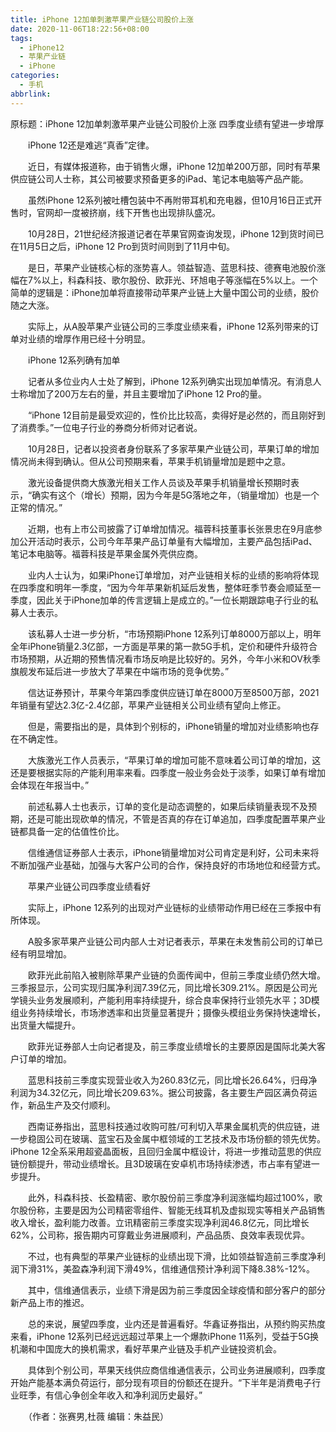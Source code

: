 ```yaml
---
title: iPhone 12加单刺激苹果产业链公司股价上涨
date: 2020-11-06T18:22:56+08:00
tags:
  - iPhone12
  - 苹果产业链
  - iPhone
categories:
  - 手机
abbrlink:
---
```


原标题：iPhone 12加单刺激苹果产业链公司股价上涨 四季度业绩有望进一步增厚

　　iPhone 12还是难逃“真香”定律。

　　近日，有媒体报道称，由于销售火爆，iPhone 12加单200万部，同时有苹果供应链公司人士称，其公司被要求预备更多的iPad、笔记本电脑等产品产能。

　　虽然iPhone 12系列被吐槽包装中不再附带耳机和充电器，但10月16日正式开售时，官网却一度被挤崩，线下开售也出现排队盛况。

　　10月28日，21世纪经济报道记者在苹果官网查询发现，iPhone 12到货时间已在11月5日之后，iPhone 12 Pro到货时间则到了11月中旬。

　　是日，苹果产业链核心标的涨势喜人。领益智造、蓝思科技、德赛电池股价涨幅在7%以上，科森科技、歌尔股份、欧菲光、环旭电子等涨幅在5%以上。一个简单的逻辑是：iPhone加单将直接带动苹果产业链上大量中国公司的业绩，股价随之大涨。

　　实际上，从A股苹果产业链公司的三季度业绩来看，iPhone 12系列带来的订单对业绩的增厚作用已经十分明显。

　　iPhone 12系列确有加单

　　记者从多位业内人士处了解到，iPhone 12系列确实出现加单情况。有消息人士称增加了200万左右的量，并且主要增加了iPhone 12 Pro的量。

　　“iPhone 12目前是最受欢迎的，性价比比较高，卖得好是必然的，而且刚好到了消费季。”一位电子行业的券商分析师对记者说。

　　10月28日，记者以投资者身份联系了多家苹果产业链公司，苹果订单的增加情况尚未得到确认。但从公司预期来看，苹果手机销量增加是题中之意。

　　激光设备提供商大族激光相关工作人员谈及苹果手机销量增长预期时表示，“确实有这个（增长）预期，因为今年是5G落地之年，（销量增加）也是一个正常的情况。”

　　近期，也有上市公司披露了订单增加情况。福蓉科技董事长张景忠在9月底参加公开活动时表示，公司今年苹果产品订单量有大幅增加，主要产品包括iPad、笔记本电脑等。福蓉科技是苹果金属外壳供应商。

　　业内人士认为，如果iPhone订单增加，对产业链相关标的业绩的影响将体现在四季度和明年一季度，“因为今年苹果新机延后发售，整体旺季节奏会顺延至一季度，因此关于iPhone加单的传言逻辑上是成立的。”一位长期跟踪电子行业的私募人士表示。

　　该私募人士进一步分析，“市场预期iPhone 12系列订单8000万部以上，明年全年iPhone销量2.3亿部，一方面是苹果的第一款5G手机，定价和硬件升级符合市场预期，从近期的预售情况看市场反响是比较好的。另外，今年小米和OV秋季旗舰发布延后进一步放大了苹果在中端市场的竞争优势。”

　　信达证券预计，苹果今年第四季度供应链订单在8000万至8500万部，2021年销量有望达2.3亿-2.4亿部，苹果产业链相关公司业绩有望向上修正。

　　但是，需要指出的是，具体到个别标的，iPhone销量的增加对业绩影响也存在不确定性。

　　大族激光工作人员表示，“苹果订单的增加可能不意味着公司订单的增加，这还是要根据实际的产能利用率来看。四季度一般业务会处于淡季，如果订单有增加会体现在年报当中。”

　　前述私募人士也表示，订单的变化是动态调整的，如果后续销量表现不及预期，还是可能出现砍单的情况，不管是否真的存在订单追加，四季度配置苹果产业链都具备一定的估值性价比。

　　信维通信证券部人士表示，iPhone销量增加对公司肯定是利好，公司未来将不断加强产业基础，加强与大客户公司的合作，保持良好的市场地位和经营方式。

　　苹果产业链公司四季度业绩看好

　　实际上，iPhone 12系列的出现对产业链标的业绩带动作用已经在三季报中有所体现。

　　A股多家苹果产业链公司内部人士对记者表示，苹果在未发售前公司的订单已经有明显增加。

　　欧菲光此前陷入被剔除苹果产业链的负面传闻中，但前三季度业绩仍然大增。三季报显示，公司实现归属净利润7.39亿元，同比增长309.21%。原因是公司光学镜头业务发展顺利，产能利用率持续提升，综合良率保持行业领先水平；3D模组业务持续增长，市场渗透率和出货量显著提升；摄像头模组业务保持快速增长，出货量大幅提升。

　　欧菲光证券部人士向记者提及，前三季度业绩增长的主要原因是国际北美大客户订单的增加。

　　蓝思科技前三季度实现营业收入为260.83亿元，同比增长26.64%，归母净利润为34.32亿元，同比增长209.63%。据公司披露，各主要生产园区满负荷运作，新品生产及交付顺利。

　　西南证券指出，蓝思科技通过收购可胜/可利切入苹果金属机壳的供应链，进一步稳固公司在玻璃、蓝宝石及金属中框领域的工艺技术及市场份额的领先优势。iPhone 12全系采用超瓷晶面板，且回归金属中框设计，将进一步推动蓝思的供应链份额提升，带动业绩增长。且3D玻璃在安卓机市场持续渗透，市占率有望进一步提升。

　　此外，科森科技、长盈精密、歌尔股份前三季度净利润涨幅均超过100%，歌尔股份称，主要是因为公司精密零组件、智能无线耳机及虚拟现实等相关产品销售收入增长，盈利能力改善。立讯精密前三季度实现净利润46.8亿元，同比增长62%，公司称，报告期内可穿戴业务进展顺利，产品品质、良效率表现优异。

　　不过，也有典型的苹果产业链标的业绩出现下滑，比如领益智造前三季度净利润下滑31%，美盈森净利润下滑49%，信维通信预计净利润下降8.38%-12%。

　　其中，信维通信表示，业绩下滑是因为前三季度因全球疫情和部分客户的部分新产品上市的推迟。

　　总的来说，展望四季度，业内还是普遍看好。华鑫证券指出，从预约购买热度来看，iPhone 12系列已经远远超过苹果上一个爆款iPhone 11系列，受益于5G换机潮和中国庞大的换机需求，看好苹果产业链及手机产业链投资机会。

　　具体到个别公司，苹果天线供应商信维通信表示，公司业务进展顺利，四季度开始产能基本满负荷运行，部分现有项目的份额还在提升。“下半年是消费电子行业旺季，有信心争创全年收入和净利润历史最好。”

　　（作者：张赛男,杜薇 编辑：朱益民）
